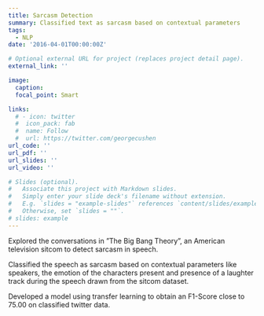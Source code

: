 ```yaml
---
title: Sarcasm Detection
summary: Classified text as sarcasm based on contextual parameters
tags:
  - NLP
date: '2016-04-01T00:00:00Z'

# Optional external URL for project (replaces project detail page).
external_link: ''

image:
  caption: 
  focal_point: Smart

links:
  # - icon: twitter
  #  icon_pack: fab
  #  name: Follow
  #  url: https://twitter.com/georgecushen
url_code: ''
url_pdf: ''
url_slides: ''
url_video: ''

# Slides (optional).
#   Associate this project with Markdown slides.
#   Simply enter your slide deck's filename without extension.
#   E.g. `slides = "example-slides"` references `content/slides/example-slides.md`.
#   Otherwise, set `slides = ""`.
# slides: example
---
```

Explored the conversations in ”The Big Bang Theory”, an American television sitcom to detect sarcasm in speech.

Classified the speech as sarcasm based on contextual parameters like speakers, the emotion of the characters
present and presence of a laughter track during the speech drawn from the sitcom dataset.

Developed a model using transfer learning to obtain an F1-Score close to 75.00 on classified twitter data.




